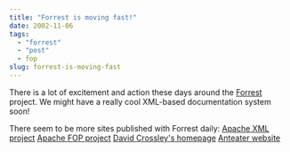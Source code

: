 ```yaml
---
title: "Forrest is moving fast!"
date: 2002-11-06
tags: 
  - "forrest"
  - "post"
  - fop
slug: forrest-is-moving-fast
---
```


There is a lot of excitement and action these days around the [Forrest](http://xml.apache.org/forrest) project. We might have a really cool XML-based documentation system soon!

There seem to be more sites published with Forrest daily: [Apache XML project](http://xml.apache.org) [Apache FOP project](http://xml.apache.org/fop) [David Crossley's homepage](http://cvs.apache.org/%7Ecrossley/) [Anteater website](http://aft.sourceforge.net/)
